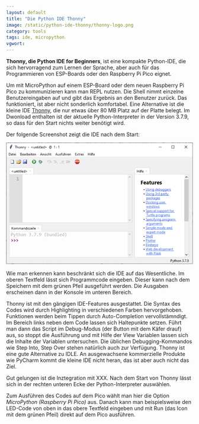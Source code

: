 ```yaml
---
layout: default
title: "Die Python IDE Thonny"
image: /static/python-ide-thonny/thonny-logo.png
category: tools
tags: ide, micropython
vgwort:
---
```


**Thonny, die Python IDE for Beginners**, ist eine kompakte Python-IDE, die sich hervorragend zum Lernen der Sprache, aber auch für das Programmieren von ESP-Boards oder den  Raspberry Pi Pico eignet.

Um mit MicroPython auf einem ESP-Board oder dem neuen Raspberry Pi Pico zu kommunizieren kann man REPL nutzen. Die Shell nimmt einzelne Benutzereingaben auf und gibt das Ergebnis an den Benutzer zurück. Das funktioniert, ist aber nicht sonderlich komfortabel. Eine Alternative ist die kleine IDE [Thonny](https://thonny.org), die nur etwas über 80 MB Platz auf der Platte belegt. Im Dwonload enthalten ist der aktuelle Python-Interpreter in der Version 3.7.9, so dass für den Start nichts weiter benötigt wird.

Der folgende Screenshot zeigt die IDE nach dem Start:

![Thonny, eine kleine IDE für MicroPython.](/static/python-ide-thonny/thonny.png)

Wie man erkennen kann beschränkt sich die IDE auf das Wesentliche. Im oberen Textfeld lässt sich Programmcode eingeben. Dieser kann nach dem Speichern mit dem grünen Pfeil ausgeführt werden. Die Ausgaben erscheinen dann in der Konsole im unteren Bereich.

Thonny ist mit den gängigen IDE-Features ausgestattet. Die Syntax des Codes wird durch Highlighting in verschiedenen Farben hervorgehoben. Funktionen werden beim Tippen durch Auto-Completion vervollstämndigt. Im Bereich links neben dem Code lassen sich Haltepunkte setzen. Führt man dann das Script im Debug-Modus (der Button mit dem Käfer drauf) aus, so stoppt die Ausführung und mit Hilfe der View Variablen lassen sich die Inhalte der Variablen untersuchen. Die üblichen Debugging-Kommandos wie Step Into, Step Over stehen natürlich auch zur Verfügung. Thonny ist eine gute Alternative zu IDLE. An ausgewachsene kommerzielle Produkte wie PyCharm kommt die kleine IDE nicht heran, das ist aber auch nicht das Ziel.




Gut gelungen ist die Inztegration mit XXX.  Nach dem Start von Thonny lässt sich in der rechten unteren Ecke der Python-Interpreter auswählen.

 Zum Ausführen des Codes auf dem Pico wählt man hier die Option *MicroPython (Raspberry Pi Pico)* aus. Danach kann man beispielsweise den LED-Code von oben in das obere Textfeld eingeben und mit Run (das Icon mit dem grünen Pfeil) direkt auf dem Pico ausführen.
